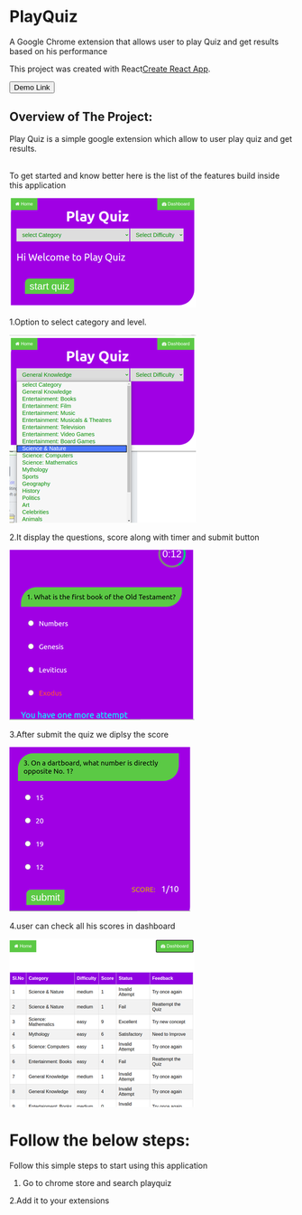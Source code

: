 # PlayQuiz

A Google Chrome extension that allows user to play Quiz and get results based on his performance

This project was created  with  React[Create React App](https://github.com/facebook/create-react-app).

<a href =  "">
  <button style = "background:red,padding:5px">Demo Link</button>
</a>
 
## Overview of The Project:
Play Quiz is a simple google extension which allow to user play quiz and get results.
<br>
<br>


To get started and know better here is the list of the features build inside this application
<p><img src="https://github.com/AshokJammu/PlayQuiz/blob/master/PlayQuiz/resources/home.png" /></p>

1.Option to select category and level.
<p> <img src  = "https://github.com/AshokJammu/PlayQuiz/blob/master/PlayQuiz/resources/category.png"> </p>

2.It display the questions, score along with timer and submit button
<p> <img src  = "https://github.com/AshokJammu/PlayQuiz/blob/master/PlayQuiz/resources/question.png"> </p>

3.After submit the quiz we diplsy the score
<p> <img src  = "https://github.com/AshokJammu/PlayQuiz/blob/master/PlayQuiz/resources/rsz_screenshot_from_2020-08-09_19-56-30.png"> </p>

4.user can check all his scores in dashboard
<p> <img src  = "https://github.com/AshokJammu/PlayQuiz/blob/master/PlayQuiz/resources/dashboard.png"> </p>


# Follow the below steps:

Follow this simple steps to start using this application

1. Go to chrome store and search playquiz

2.Add it to your extensions

